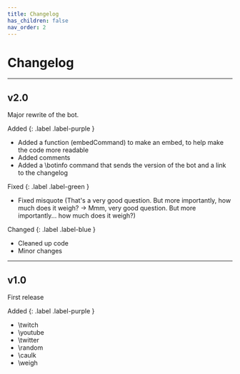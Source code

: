 ```yaml
---
title: Changelog
has_children: false
nav_order: 2
---
```


# Changelog





* * *

## v2.0

Major rewrite of the bot.

Added
{: .label .label-purple }
- Added a function (embedCommand) to make an embed, to help make the code more readable
- Added comments
- Added a \botinfo command that sends the version of the bot and a link to the changelog

Fixed
{: .label .label-green }
- Fixed misquote (That's a very good question. But more importantly, how much does it weigh? -> Mmm, very good question. But more importantly... how much does it weigh?)

Changed
{: .label .label-blue }
- Cleaned up code
- Minor changes

* * *

## v1.0
First release

Added
{: .label .label-purple }
- \twitch
- \youtube
- \twitter
- \random
- \caulk
- \weigh
